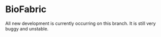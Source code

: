 BioFabric
=========

All new development is currently occurring on this branch. It is still very buggy and unstable.




